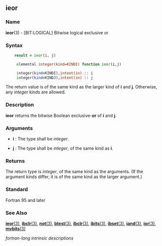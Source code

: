 ## ieor

### **Name**

**ieor**(3) - \[BIT:LOGICAL\] Bitwise logical exclusive or

### **Syntax**
```fortran
    result = ieor(i, j)
```
```fortran
     elemental integer(kind=KINDI) function ieor(i,j)

     integer(kind=KINDI),intent(in) :: i
     integer(kind=KINDJ),intent(in) :: j
```
  The return value is of the same kind as the larger kind of **i**
  and **j**. Otherwise, any _integer_ kinds are allowed.

### **Description**

**ieor** returns the bitwise Boolean exclusive-**or** of **i** and **j**.

### **Arguments**

- **i**
  : The type shall be _integer_.

- **j**
  : The type shall be _integer_, of the same kind as **i**.

### **Returns**

The return type is _integer_, of the same kind as the arguments. (If the
argument kinds differ, it is of the same kind as the larger argument.)

### **Standard**

Fortran 95 and later

### **See Also**

[**ieor**(3)](#ieor),
[**ibclr**(3)](#ibclr),
[**not**(3)](#not),
[**btest**(3)](#btest),
[**ibclr**(3)](#ibclr),
[**ibits**(3)](#ibits),
[**ibset**(3)](#ibset),
[**iand**(3)](#iand),
[**ior**(3)](#ior),
[**mvbits**(3)](#mvbits)

 _fortran-lang intrinsic descriptions_
